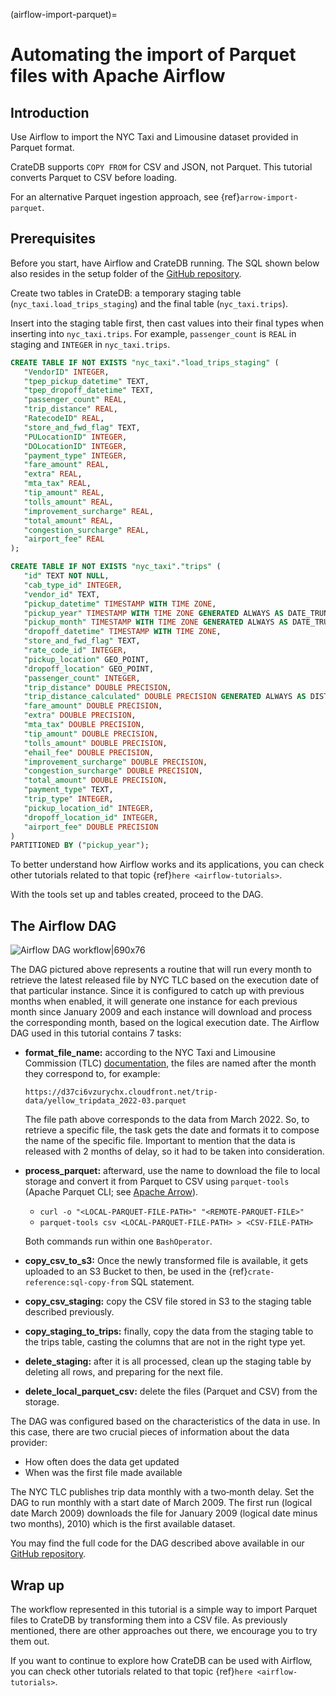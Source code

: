 (airflow-import-parquet)=
# Automating the import of Parquet files with Apache Airflow

## Introduction

Use Airflow to import the NYC Taxi and Limousine dataset provided in Parquet format.

CrateDB supports `COPY FROM` for CSV and JSON, not Parquet. This tutorial converts
Parquet to CSV before loading.

For an alternative Parquet ingestion approach, see {ref}`arrow-import-parquet`.

## Prerequisites

Before you start, have Airflow and CrateDB running. The SQL shown below also
resides in the setup folder of the
[GitHub repository](https://github.com/crate/crate-airflow-tutorial).

Create two tables in CrateDB: a temporary staging table
(`nyc_taxi.load_trips_staging`) and the final table (`nyc_taxi.trips`).

Insert into the staging table first, then cast values into their final
types when inserting into `nyc_taxi.trips`. For example, `passenger_count`
is `REAL` in staging and `INTEGER` in `nyc_taxi.trips`.

```sql
CREATE TABLE IF NOT EXISTS "nyc_taxi"."load_trips_staging" (
   "VendorID" INTEGER,
   "tpep_pickup_datetime" TEXT,
   "tpep_dropoff_datetime" TEXT,
   "passenger_count" REAL,
   "trip_distance" REAL,
   "RatecodeID" REAL,
   "store_and_fwd_flag" TEXT,
   "PULocationID" INTEGER,
   "DOLocationID" INTEGER,
   "payment_type" INTEGER,
   "fare_amount" REAL,
   "extra" REAL,
   "mta_tax" REAL,
   "tip_amount" REAL,
   "tolls_amount" REAL,
   "improvement_surcharge" REAL,
   "total_amount" REAL,
   "congestion_surcharge" REAL,
   "airport_fee" REAL
);

CREATE TABLE IF NOT EXISTS "nyc_taxi"."trips" (
   "id" TEXT NOT NULL,
   "cab_type_id" INTEGER,
   "vendor_id" TEXT,
   "pickup_datetime" TIMESTAMP WITH TIME ZONE,
   "pickup_year" TIMESTAMP WITH TIME ZONE GENERATED ALWAYS AS DATE_TRUNC('year', "pickup_datetime"),
   "pickup_month" TIMESTAMP WITH TIME ZONE GENERATED ALWAYS AS DATE_TRUNC('month', "pickup_datetime"),
   "dropoff_datetime" TIMESTAMP WITH TIME ZONE,
   "store_and_fwd_flag" TEXT,
   "rate_code_id" INTEGER,
   "pickup_location" GEO_POINT,
   "dropoff_location" GEO_POINT,
   "passenger_count" INTEGER,
   "trip_distance" DOUBLE PRECISION,
   "trip_distance_calculated" DOUBLE PRECISION GENERATED ALWAYS AS DISTANCE("pickup_location", "dropoff_location"),
   "fare_amount" DOUBLE PRECISION,
   "extra" DOUBLE PRECISION,
   "mta_tax" DOUBLE PRECISION,
   "tip_amount" DOUBLE PRECISION,
   "tolls_amount" DOUBLE PRECISION,
   "ehail_fee" DOUBLE PRECISION,
   "improvement_surcharge" DOUBLE PRECISION,
   "congestion_surcharge" DOUBLE PRECISION,
   "total_amount" DOUBLE PRECISION,
   "payment_type" TEXT,
   "trip_type" INTEGER,
   "pickup_location_id" INTEGER,
   "dropoff_location_id" INTEGER,
   "airport_fee" DOUBLE PRECISION
)
PARTITIONED BY ("pickup_year");
```
To better understand how Airflow works and its applications, you can check other
tutorials related to that topic {ref}`here <airflow-tutorials>`.

With the tools set up and tables created, proceed to the DAG.

## The Airflow DAG
![Airflow DAG workflow|690x76](https://us1.discourse-cdn.com/flex020/uploads/crate/original/1X/29502f83c13d29d90ab703a399f58c6daeee6fe6.png)

The DAG pictured above represents a routine that will run every month to retrieve the latest released file by NYC TLC based on the execution date of that particular instance. Since it is configured to catch up with previous months when enabled, it will generate one instance for each previous month since January 2009 and each instance will download and process the corresponding month, based on the logical execution date.
The Airflow DAG used in this tutorial contains 7 tasks:
* **format_file_name:** according to the NYC Taxi and Limousine Commission (TLC) [documentation](https://www1.nyc.gov/site/tlc/about/tlc-trip-record-data.page), the files are named after the month they correspond to, for example:
   ```text
   https://d37ci6vzurychx.cloudfront.net/trip-data/yellow_tripdata_2022-03.parquet
   ```
   The file path above corresponds to the data from March 2022. So, to retrieve a specific file, the task gets the date and formats it to compose the name of the specific file. Important to mention that the data is released with 2 months of delay, so it had to be taken into consideration.
* **process_parquet:** afterward, use the name to download the file to local storage and convert it from Parquet to CSV using `parquet-tools` (Apache Parquet CLI; see [Apache Arrow]).

  * `curl -o "<LOCAL-PARQUET-FILE-PATH>" "<REMOTE-PARQUET-FILE>"`
  * `parquet-tools csv <LOCAL-PARQUET-FILE-PATH> > <CSV-FILE-PATH>`

  Both commands run within one `BashOperator`.
* **copy_csv_to_s3:** Once the newly transformed file is available, it gets uploaded to an S3 Bucket to then, be used in the {ref}`crate-reference:sql-copy-from` SQL statement.
* **copy_csv_staging:** copy the CSV file stored in S3 to the staging table described previously.
* **copy_staging_to_trips:** finally, copy the data from the staging table to the trips table, casting the columns that are not in the right type yet.
* **delete_staging:** after it is all processed, clean up the staging table by deleting all rows, and preparing for the next file.
* **delete_local_parquet_csv:** delete the files (Parquet and CSV) from the storage.

The DAG was configured based on the characteristics of the data in use. In this case, there are two crucial pieces of information about the data provider:

* How often does the data get updated
* When was the first file made available

The NYC TLC publishes trip data monthly with a two‑month delay. Set the DAG to
run monthly with a start date of March 2009. The first run (logical date March
2009) downloads the file for January 2009 (logical date minus two months),
2010) which is the first available dataset.

You may find the full code for the DAG described above available in our
[GitHub repository](https://github.com/crate/crate-airflow-tutorial/blob/main/dags/nyc_taxi_dag.py).

## Wrap up

The workflow represented in this tutorial is a simple way to import Parquet files
to CrateDB by transforming them into a CSV file. As previously mentioned, there
are other approaches out there, we encourage you to try them out.

If you want to continue to explore how CrateDB can be used with Airflow, you can
check other tutorials related to that topic {ref}`here <airflow-tutorials>`.


[Apache Arrow]: https://github.com/apache/arrow
